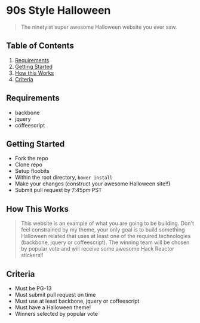 # 90s Style Halloween 

> The ninetyist super awesome Halloween website you ever saw.


## Table of Contents

1. [Requirements](#requirements)
1. [Getting Started](#getting-started)
1. [How this Works](#how-this-works)
1. [Criteria](#criteria)


## Requirements
- backbone
- jquery
- coffeescript

## Getting Started
 - Fork the repo
 - Clone repo
 - Setup floobits
 - Within the root directory, `bower install`
 - Make your changes (construct your awesome Halloween site!!)
 - Submit pull request by 7:45pm PST

## How This Works
> This website is an example of what you are going to be building.  Don't feel constrained by my theme, your only goal is to build something Halloween related that uses at least one of the required technologies (backbone, jquery or coffeescript).  The winning team will be chosen by popular vote and will receive some awesome Hack Reactor stickers!!

## Criteria
 - Must be PG-13
 - Must submit pull request on time
 - Must use at least backbone, jquery or coffeescript
 - Must have a Halloween theme!
 - Winners selected by popular vote
